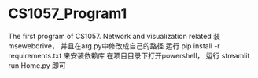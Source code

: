 # CS1057_Program1
The first program of CS1057. Network and visualization related
装msewebdrive， 并且在arg.py中修改成自己的路径
运行
pip install -r requirements.txt
来安装依赖库
在项目目录下打开powershell， 运行 streamlit run Home.py 即可

